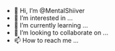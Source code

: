 - 👋 Hi, I’m @MentalShiiver
- 👀 I’m interested in ...
- 🌱 I’m currently learning ...
- 💞️ I’m looking to collaborate on ...
- 📫 How to reach me ...

<!---
MentalShiiver/MentalShiiver is a ✨ special ✨ repository because its `README.md` (this file) appears on your GitHub profile.
You can click the Preview link to take a look at your changes.
--->
